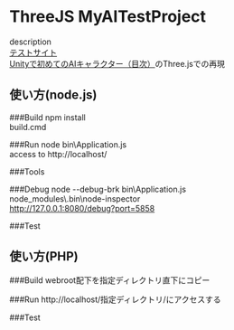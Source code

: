 ThreeJS MyAITestProject
======================
description  
[テストサイト](http://tunajp.github.io/threejs_ai/webroot/)  
[Unityで初めてのAIキャラクター（目次）](http://gamesonytablet.blogspot.jp/2013/01/unityai.html)のThree.jsでの再現

使い方(node.js)
-----

###Build
npm install  
build.cmd  

###Run
node bin\Application.js  
access to http://localhost/

###Tools

###Debug
node --debug-brk bin\\Application.js  
node\_modules\\.bin\\node-inspector  
http://127.0.0.1:8080/debug?port=5858  

###Test


使い方(PHP)
-----

###Build
webroot配下を指定ディレクトリ直下にコピー  

###Run
http://localhost/指定ディレクトリ/にアクセスする

###Test

